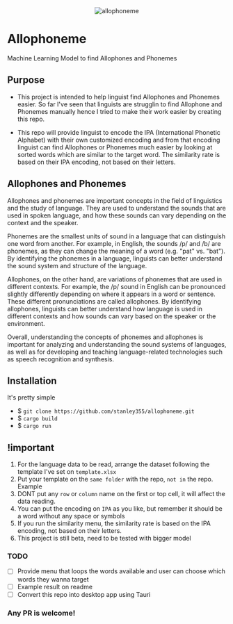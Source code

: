 <div align="center">
  <img src="https://user-images.githubusercontent.com/53996155/219663285-097e7a15-790d-49f6-9d7f-16854be477da.png" alt="allophoneme">
</div>

# Allophoneme

Machine Learning Model to find Allophones and Phonemes

## Purpose

- This project is intended to help linguist find Allophones and Phonemes easier.
  So far I've seen that linguists are strugglin to find Allophone and Phonemes manually
  hence I tried to make their work easier by creating this repo.

- This repo will provide linguist to encode the IPA (International Phonetic Alphabet) with
  their own customized encoding and from that encoding linguist can find Allophones
  or Phonemes much easier by looking at sorted words which are similar to the target word.
  The similarity rate is based on their IPA encoding, not based on their letters.

## Allophones and Phonemes

Allophones and phonemes are important concepts in the field of linguistics and the study of language. They are used to understand the sounds that are used in spoken language, and how these sounds can vary depending on the context and the speaker.

Phonemes are the smallest units of sound in a language that can distinguish one word from another. For example, in English, the sounds /p/ and /b/ are phonemes, as they can change the meaning of a word (e.g. "pat" vs. "bat"). By identifying the phonemes in a language, linguists can better understand the sound system and structure of the language.

Allophones, on the other hand, are variations of phonemes that are used in different contexts. For example, the /p/ sound in English can be pronounced slightly differently depending on where it appears in a word or sentence. These different pronunciations are called allophones. By identifying allophones, linguists can better understand how language is used in different contexts and how sounds can vary based on the speaker or the environment.

Overall, understanding the concepts of phonemes and allophones is important for analyzing and understanding the sound systems of languages, as well as for developing and teaching language-related technologies such as speech recognition and synthesis.

## Installation

It's pretty simple

- $ `git clone https://github.com/stanley355/allophoneme.git`
- $ `cargo build`
- $ `cargo run`

## !important

1. For the language data to be read, arrange the dataset following the template I've set on `template.xlsx`
2. Put your template on the `same folder` with the repo, `not in` the repo. Example
3. DONT put any `row` or `column` name on the first or top cell, it will affect the data reading.
4. You can put the encoding on `IPA` as you like, but remember it should be a word without any space or symbols
5. If you run the similarity menu, the similarity rate is based on the IPA encoding, not based on their letters.
6. This project is still beta, need to be tested with bigger model

### TODO
- [ ] Provide menu that loops the words available and user can choose which words they wanna target
- [ ] Example result on readme
- [ ] Convert this repo into desktop app using Tauri

### Any PR is welcome!